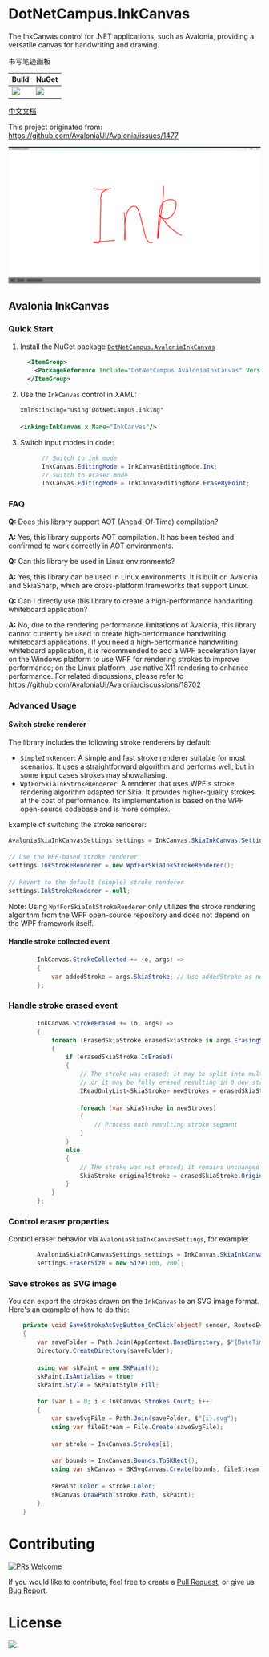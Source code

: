 ﻿# DotNetCampus.InkCanvas

The InkCanvas control for .NET applications, such as Avalonia, providing a versatile canvas for handwriting and drawing.

书写笔迹画板

| Build | NuGet |
|--|--|
|![](https://github.com/dotnet-campus/DotNetCampus.InkCanvas/workflows/.NET%20Build/badge.svg)|[![](https://img.shields.io/nuget/v/DotNetCampus.AvaloniaInkCanvas.svg)](https://www.nuget.org/packages/DotNetCampus.AvaloniaInkCanvas)|

[中文文档](./README_zh-CN.md)

This project originated from: https://github.com/AvaloniaUI/Avalonia/issues/1477

![](./docs/images/Image1.png)

## Avalonia InkCanvas

### Quick Start

1. Install the NuGet package [`DotNetCampus.AvaloniaInkCanvas`](https://www.nuget.org/packages/DotNetCampus.AvaloniaInkCanvas)

   ```xml
     <ItemGroup>
       <PackageReference Include="DotNetCampus.AvaloniaInkCanvas" Version="1.0.0-alpha.2" />
     </ItemGroup>
   ```

2. Use the `InkCanvas` control in XAML:

   ```xml
   xmlns:inking="using:DotNetCampus.Inking"
   
   <inking:InkCanvas x:Name="InkCanvas"/>
   ```

3. Switch input modes in code:

    ```csharp
          // Switch to ink mode
          InkCanvas.EditingMode = InkCanvasEditingMode.Ink;
          // Switch to eraser mode
          InkCanvas.EditingMode = InkCanvasEditingMode.EraseByPoint;
    ```

### FAQ

**Q:** Does this library support AOT (Ahead-Of-Time) compilation?

**A:** Yes, this library supports AOT compilation. It has been tested and confirmed to work correctly in AOT environments.

**Q:** Can this library be used in Linux environments?

**A:** Yes, this library can be used in Linux environments. It is built on Avalonia and SkiaSharp, which are cross-platform frameworks that support Linux.

**Q:** Can I directly use this library to create a high-performance handwriting whiteboard application?

**A:** No, due to the rendering performance limitations of Avalonia, this library cannot currently be used to create high-performance handwriting whiteboard applications. If you need a high-performance handwriting whiteboard application, it is recommended to add a WPF acceleration layer on the Windows platform to use WPF for rendering strokes to improve performance; on the Linux platform, use native X11 rendering to enhance performance. For related discussions, please refer to <https://github.com/AvaloniaUI/Avalonia/discussions/18702>

### Advanced Usage

#### Switch stroke renderer

The library includes the following stroke renderers by default:

- `SimpleInkRender`: A simple and fast stroke renderer suitable for most scenarios. It uses a straightforward algorithm and performs well, but in some input cases strokes may showaliasing.
- `WpfForSkiaInkStrokeRenderer`: A renderer that uses WPF's stroke rendering algorithm adapted for Skia. It provides higher-quality strokes at the cost of performance. Its implementation is based on the WPF open-source codebase and is more complex.

Example of switching the stroke renderer:

```csharp
AvaloniaSkiaInkCanvasSettings settings = InkCanvas.SkiaInkCanvas.Settings;

// Use the WPF-based stroke renderer
settings.InkStrokeRenderer = new WpfForSkiaInkStrokeRenderer();

// Revert to the default (simple) stroke renderer
settings.InkStrokeRenderer = null;
```

Note: Using `WpfForSkiaInkStrokeRenderer` only utilizes the stroke rendering algorithm from the WPF open-source repository and does not depend on the WPF framework itself.

#### Handle stroke collected event

```csharp
        InkCanvas.StrokeCollected += (o, args) =>
        {
            var addedStroke = args.SkiaStroke; // Use addedStroke as needed
        };
```


### Handle stroke erased event

```csharp
        InkCanvas.StrokeErased += (o, args) =>
        {
            foreach (ErasedSkiaStroke erasedSkiaStroke in args.ErasingSkiaStrokeList)
            {
                if (erasedSkiaStroke.IsErased)
                {
                    // The stroke was erased; it may be split into multiple new strokes,
                    // or it may be fully erased resulting in 0 new strokes. 
                    IReadOnlyList<SkiaStroke> newStrokes = erasedSkiaStroke.NewStrokeList;

                    foreach (var skiaStroke in newStrokes)
                    {
                        // Process each resulting stroke segment
                    }
                }
                else
                {
                    // The stroke was not erased; it remains unchanged
                    SkiaStroke originalStroke = erasedSkiaStroke.OriginStroke;
                }
            }
        };
```


### Control eraser properties

Control eraser behavior via `AvaloniaSkiaInkCanvasSettings`, for example:

```csharp
        AvaloniaSkiaInkCanvasSettings settings = InkCanvas.SkiaInkCanvas.Settings;
        settings.EraserSize = new Size(100, 200);
```

### Save strokes as SVG image

You can export the strokes drawn on the `InkCanvas` to an SVG image format. Here's an example of how to do this:

```csharp
    private void SaveStrokeAsSvgButton_OnClick(object? sender, RoutedEventArgs e)
    {
        var saveFolder = Path.Join(AppContext.BaseDirectory, $"{DateTime.Now:yyyy-MM-dd_HH-mm-ss}");
        Directory.CreateDirectory(saveFolder);

        using var skPaint = new SKPaint();
        skPaint.IsAntialias = true;
        skPaint.Style = SKPaintStyle.Fill;

        for (var i = 0; i < InkCanvas.Strokes.Count; i++)
        {
            var saveSvgFile = Path.Join(saveFolder, $"{i}.svg");
            using var fileStream = File.Create(saveSvgFile);

            var stroke = InkCanvas.Strokes[i];

            var bounds = InkCanvas.Bounds.ToSKRect();
            using var skCanvas = SKSvgCanvas.Create(bounds, fileStream);

            skPaint.Color = stroke.Color;
            skCanvas.DrawPath(stroke.Path, skPaint);
        }
    }
```

# Contributing

[![PRs Welcome](https://img.shields.io/badge/PRs-welcome-brightgreen.svg?style=flat-square)](https://github.com/dotnet-campus/DotNetCampus.InkCanvas/pulls)

If you would like to contribute, feel free to create a [Pull Request](https://github.com/dotnet-campus/DotNetCampus.InkCanvas/pulls), or give us [Bug Report](https://github.com/dotnet-campus/DotNetCampus.InkCanvas/issues/new).

# License

[![](https://img.shields.io/badge/License-MIT-blue?style=flat-square)](./LICENSE)
